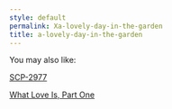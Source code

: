 ```yaml
---
style: default
permalink: Xa-lovely-day-in-the-garden
title: a-lovely-day-in-the-garden
---
```

You may also like:

[SCP-2977](http://scp-wiki.net/scp-2977)

[What Love Is, Part One](http://scp-wiki.net/what-love-is-pt-1)
